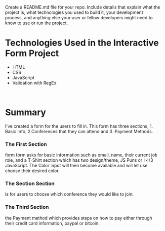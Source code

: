 Create a README.md file for your repo. Include details that explain what the project is, what technologies you used to build it, your development process, and anything else your user or fellow developers might need to know to use or run the project.

<h1>Technologies Used in the Interactive Form Project</h1>
<ul> 
    <li>HTML</li>
    <li>CSS</li>
    <li>JavaScript</li>
    <li>Validation with RegEx</li>
</ul>

<br/>
<h1> Summary </h1>
I've created a form for the users to fill in. This form has three sections, 1. Basic Info, 2.Conferences that they can attend and 3. Payment Methods.
<h3>The First Section</h3> 
form form asks for basic information such as email, name, their current job role, and a T-Shirt section which has two design/theme, JS Puns or I <\3 JavaScript. The Color input will then become available and will let use choose their desired color. 
<h3>The Section Section</h3>
 is for users to choose which conference they would like to join.
<h3> The Third Section</h3> 
the Payment method which provides steps on how to pay either through their credit card information, paypal or bitcoin.
<br/>

